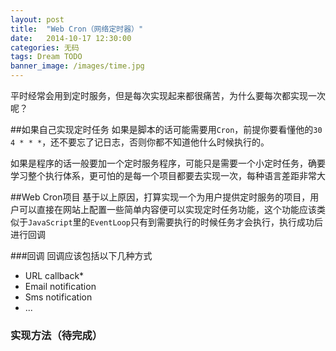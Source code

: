```yaml
---
layout: post
title:  "Web Cron（网络定时器）"
date:   2014-10-17 12:30:00
categories: 无码
tags: Dream TODO
banner_image: /images/time.jpg
---
```


平时经常会用到定时服务，但是每次实现起来都很痛苦，为什么要每次都实现一次呢？

##如果自己实现定时任务
如果是脚本的话可能需要用`Cron`，前提你要看懂他的`30 4 * * *`，还不要忘了记日志，否则你都不知道他什么时候执行的。

如果是程序的话一般要加一个定时服务程序，可能只是需要一个小定时任务，确要学习整个执行体系，更可怕的是每一个项目都要去实现一次，每种语言差距非常大

##Web Cron项目
基于以上原因，打算实现一个为用户提供定时服务的项目，用户可以直接在网站上配置一些简单内容便可以实现定时任务功能，这个功能应该类似于`JavaScript`里的`EventLoop`只有到需要执行的时候任务才会执行，执行成功后进行回调

###回调
回调应该包括以下几种方式

* URL callback*
* Email notification
* Sms notification
* ...

### 实现方法（待完成）